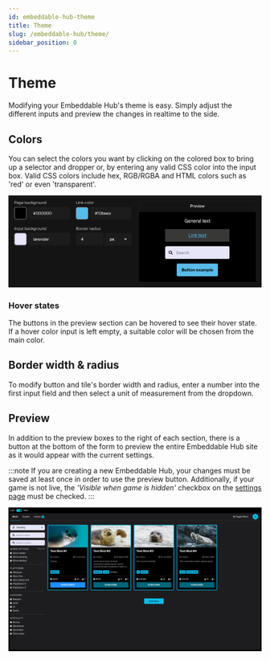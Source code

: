 ```yaml
---
id: embeddable-hub-theme
title: Theme
slug: /embeddable-hub/theme/
sidebar_position: 0
---
```


# Theme

Modifying your Embeddable Hub's theme is easy. Simply adjust the different inputs and preview the changes in realtime to the side.

## Colors

You can select the colors you want by clicking on the colored box to bring up a selector and dropper or, by entering any valid CSS color into the input box. Valid CSS colors include hex, RGB/RGBA and HTML colors such as 'red' or even 'transparent'.

![Embeddable Hub colors](./images/embeddable_hub_colors.png)

### Hover states

The buttons in the preview section can be hovered to see their hover state. If a hover color input is left empty, a suitable color will be chosen from the main color.

## Border width & radius

To modify button and tile's border width and radius, enter a number into the first input field and then select a unit of measurement from the dropdown.

## Preview

In addition to the preview boxes to the right of each section, there is a button at the bottom of the form to preview the entire Embeddable Hub site as it would appear with the current settings.

:::note
If you are creating a new Embeddable Hub, your changes must be saved at least once in order to use the preview button. Additionally, if your game is not live, the _'Visible when game is hidden'_ checkbox on the [settings page](../settings) must be checked.
:::

![Embeddable Hub preview](./images/embeddable_hub_preview.png)